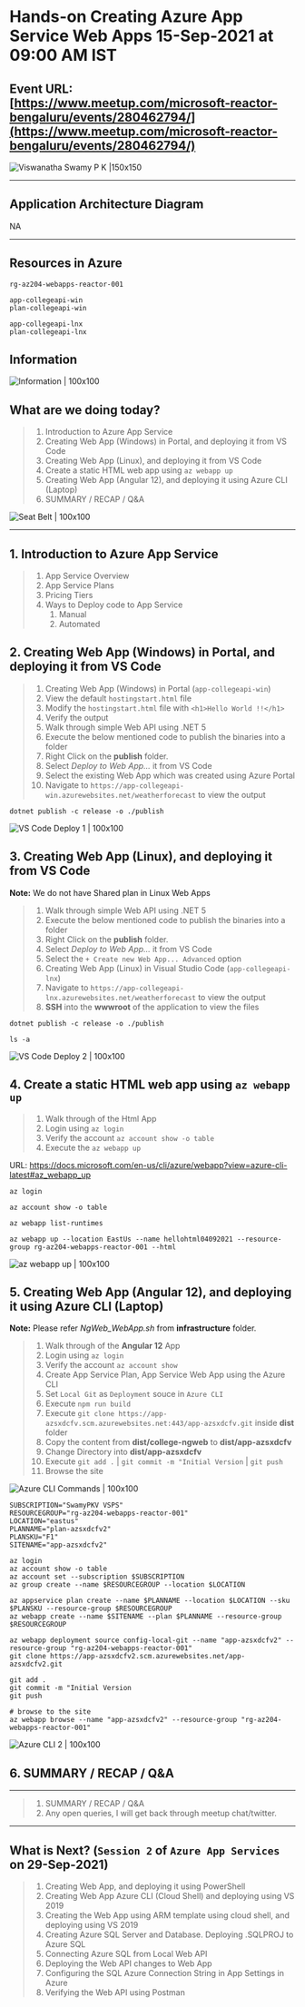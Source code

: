 # Hands-on Creating Azure App Service Web Apps 15-Sep-2021 at 09:00 AM IST

## Event URL: [https://www.meetup.com/microsoft-reactor-bengaluru/events/280462794/](https://www.meetup.com/microsoft-reactor-bengaluru/events/280462794/) 

![Viswanatha Swamy P K |150x150](./documentation/images/ViswanathaSwamy_15thSept.PNG)

---


## Application Architecture Diagram 

NA

---

## Resources in Azure

```
rg-az204-webapps-reactor-001

app-collegeapi-win
plan-collegeapi-win

app-collegeapi-lnx
plan-collegeapi-lnx
```

## Information
![Information | 100x100](./documentation/images/Information.PNG)

## What are we doing today?
> 1. Introduction to Azure App Service
> 1. Creating Web App (Windows) in Portal, and deploying it from VS Code
> 1. Creating Web App (Linux), and deploying it from VS Code
> 1. Create a static HTML web app using `az webapp up`
> 1. Creating Web App (Angular 12), and deploying it using Azure CLI (Laptop) 
> 1. SUMMARY / RECAP / Q&A 

![Seat Belt | 100x100](./documentation/images/SeatBelt.PNG)

*****

## 1. Introduction to Azure App Service
> 1. App Service Overview
> 1. App Service Plans
> 1. Pricing Tiers
> 1. Ways to Deploy code to App Service
>    1. Manual
>    1. Automated

## 2. Creating Web App (Windows) in Portal, and deploying it from VS Code
> 1. Creating Web App (Windows) in Portal (`app-collegeapi-win`)
> 1. View the default `hostingstart.html` file
> 1. Modify the `hostingstart.html` file with ```<h1>Hello World !!</h1>```
> 1. Verify the output
> 1. Walk through simple Web API using .NET 5
> 1. Execute the below mentioned code to publish the binaries into a folder
> 1. Right Click on the **publish** folder.
> 1. Select *Deploy to Web App...* it from VS Code
> 1. Select the existing Web App which was created using Azure Portal
> 1. Navigate to `https://app-collegeapi-win.azurewebsites.net/weatherforecast` to view the output


```
dotnet publish -c release -o ./publish
```

![VS Code Deploy 1 | 100x100](./documentation/images/DeployUsingVSCode.PNG)

## 3. Creating Web App (Linux), and deploying it from VS Code

**Note:** We do not have Shared plan in Linux Web Apps

> 1. Walk through simple Web API using .NET 5
> 1. Execute the below mentioned code to publish the binaries into a folder
> 1. Right Click on the **publish** folder.
> 1. Select *Deploy to Web App...* it from VS Code
> 1. Select the `+ Create new Web App... Advanced` option
> 1. Creating Web App (Linux) in Visual Studio Code (`app-collegeapi-lnx`)
> 1. Navigate to `https://app-collegeapi-lnx.azurewebsites.net/weatherforecast` to view the output
> 1. **SSH** into the **wwwroot** of the application to view the files

```
dotnet publish -c release -o ./publish

ls -a
```


![VS Code Deploy 2 | 100x100](./documentation/images/DeployUsingVSCode_Lnx.PNG)

## 4. Create a static HTML web app using `az webapp up`
> 1. Walk through of the Html App
> 1. Login using `az login`
> 1. Verify the account `az account show -o table`
> 1. Execute the `az webapp up`

URL: https://docs.microsoft.com/en-us/cli/azure/webapp?view=azure-cli-latest#az_webapp_up

```
az login

az account show -o table

az webapp list-runtimes

az webapp up --location EastUs --name hellohtml04092021 --resource-group rg-az204-webapps-reactor-001 --html
```

![az webapp up | 100x100](./documentation/images/WebAppUp_Html.PNG)


## 5. Creating Web App (Angular 12), and deploying it using Azure CLI (Laptop) 

**Note:** 
Please refer *NgWeb_WebApp.sh* from **infrastructure** folder.

> 1. Walk through of the **Angular 12** App
> 1. Login using `az login`
> 1. Verify the account `az account show`
> 1. Create App Service Plan, App Service Web App using the Azure CLI
> 1. Set `Local Git` as `Deployment` souce in `Azure CLI`
> 1. Execute `npm run build`
> 1. Execute `git clone https://app-azsxdcfv.scm.azurewebsites.net:443/app-azsxdcfv.git` inside **dist** folder
> 1. Copy the content from **dist/college-ngweb** to **dist/app-azsxdcfv**
> 1. Change Directory into **dist/app-azsxdcfv**
> 1. Execute `git add .` | `git commit -m "Initial Version` | `git push`
> 1. Browse the site

![Azure CLI Commands | 100x100](./documentation/images/DeployUsing_AzureCLI_1.PNG)

```
SUBSCRIPTION="SwamyPKV VSPS"
RESOURCEGROUP="rg-az204-webapps-reactor-001"
LOCATION="eastus"
PLANNAME="plan-azsxdcfv2"
PLANSKU="F1"
SITENAME="app-azsxdcfv2"

az login
az account show -o table
az account set --subscription $SUBSCRIPTION
az group create --name $RESOURCEGROUP --location $LOCATION

az appservice plan create --name $PLANNAME --location $LOCATION --sku $PLANSKU --resource-group $RESOURCEGROUP
az webapp create --name $SITENAME --plan $PLANNAME --resource-group $RESOURCEGROUP

az webapp deployment source config-local-git --name "app-azsxdcfv2" --resource-group "rg-az204-webapps-reactor-001"
git clone https://app-azsxdcfv2.scm.azurewebsites.net/app-azsxdcfv2.git

git add .
git commit -m "Initial Version
git push

# browse to the site
az webapp browse --name "app-azsxdcfv2" --resource-group "rg-az204-webapps-reactor-001"
```

![Azure CLI 2 | 100x100](./documentation/images/DeployUsing_AzureCLI.PNG)

## 6. SUMMARY / RECAP / Q&A 

*****
> 1. SUMMARY / RECAP / Q&A 
> 2. Any open queries, I will get back through meetup chat/twitter.
*****

## What is Next? (`Session 2` of `Azure App Services` on 29-Sep-2021)
> 1. Creating Web App, and deploying it using PowerShell
> 1. Creating Web App Azure CLI (Cloud Shell) and deploying using VS 2019
> 1. Creating the Web App using ARM template using cloud shell, and deploying using VS 2019
> 1. Creating Azure SQL Server and Database. Deploying .SQLPROJ to Azure SQL
> 1. Connecting Azure SQL from Local Web API
> 1. Deploying the Web API changes to Web App
> 1. Configuring the SQL Azure Connection String in App Settings in Azure
> 1. Verifying the Web API using Postman

